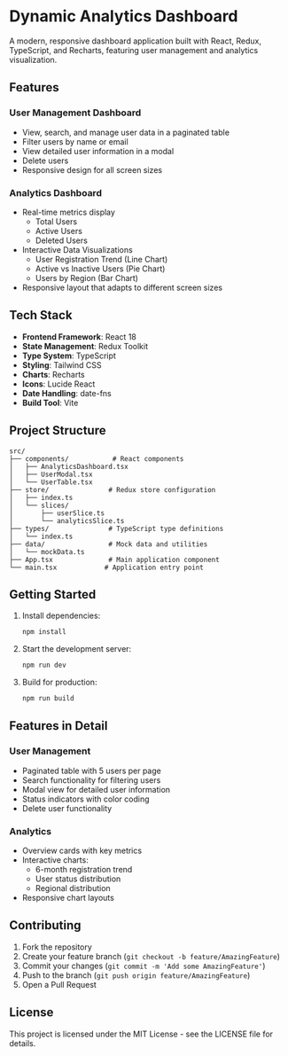 # Dynamic Analytics Dashboard

A modern, responsive dashboard application built with React, Redux, TypeScript, and Recharts, featuring user management and analytics visualization.

## Features

### User Management Dashboard
- View, search, and manage user data in a paginated table
- Filter users by name or email
- View detailed user information in a modal
- Delete users
- Responsive design for all screen sizes

### Analytics Dashboard
- Real-time metrics display
  - Total Users
  - Active Users
  - Deleted Users
- Interactive Data Visualizations
  - User Registration Trend (Line Chart)
  - Active vs Inactive Users (Pie Chart)
  - Users by Region (Bar Chart)
- Responsive layout that adapts to different screen sizes

## Tech Stack

- **Frontend Framework**: React 18
- **State Management**: Redux Toolkit
- **Type System**: TypeScript
- **Styling**: Tailwind CSS
- **Charts**: Recharts
- **Icons**: Lucide React
- **Date Handling**: date-fns
- **Build Tool**: Vite

## Project Structure

```
src/
├── components/           # React components
│   ├── AnalyticsDashboard.tsx
│   ├── UserModal.tsx
│   └── UserTable.tsx
├── store/               # Redux store configuration
│   ├── index.ts
│   └── slices/
│       ├── userSlice.ts
│       └── analyticsSlice.ts
├── types/               # TypeScript type definitions
│   └── index.ts
├── data/                # Mock data and utilities
│   └── mockData.ts
├── App.tsx              # Main application component
└── main.tsx            # Application entry point
```

## Getting Started

1. Install dependencies:
   ```bash
   npm install
   ```

2. Start the development server:
   ```bash
   npm run dev
   ```

3. Build for production:
   ```bash
   npm run build
   ```

## Features in Detail

### User Management
- Paginated table with 5 users per page
- Search functionality for filtering users
- Modal view for detailed user information
- Status indicators with color coding
- Delete user functionality

### Analytics
- Overview cards with key metrics
- Interactive charts:
  - 6-month registration trend
  - User status distribution
  - Regional distribution
- Responsive chart layouts

## Contributing

1. Fork the repository
2. Create your feature branch (`git checkout -b feature/AmazingFeature`)
3. Commit your changes (`git commit -m 'Add some AmazingFeature'`)
4. Push to the branch (`git push origin feature/AmazingFeature`)
5. Open a Pull Request

## License

This project is licensed under the MIT License - see the LICENSE file for details.